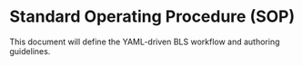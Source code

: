 # Standard Operating Procedure (SOP)

This document will define the YAML-driven BLS workflow and authoring guidelines.
